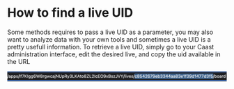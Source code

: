 # How to find a live UID

Some methods requires to pass a live UID as a parameter, you may also want to analyze data with your own tools and sometimes a live UID is a pretty usefull information. To retrieve a live UID, simply go to your Caast administration interface, edit the desired live, and copy the uid available in the URL

![Caast live UID](/_media/url-live-uid.png)
